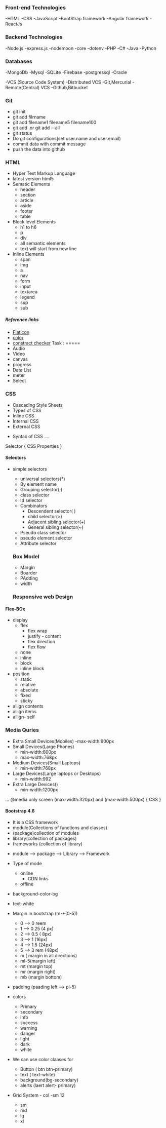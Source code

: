 ### Front-end Technologies

-HTML
-CSS
-JavaScript
-BootStrap framework
-Angular framework
-ReactJs

### Backend Technologies

-Node.js
       -express.js
	-nodemoon
	-core
	-dotenv
-PHP
-C#
-Java
-Python

### Databases

-MongoDb
-Mysql
-SQLite
-Firebase
-postgressql
-Oracle

-VCS  (Source Code System)
	-Distributed VCS
	 	-Git,Mercurial
	-Remote(Central) VCS
		-Github,Bitbucket
	
### Git
- git init
- git add filrname
- git add filename1 filename5 filename100
- git add .or git add --all
- git status
- Do git configurations(set user.name and user.email)
- commit data with commit message
- push the data into github

### HTML
- Hyper Text Markup Language
- latest version html5
- Sematic Elements
	- header
	- section
	- article
	- aside
	- footer
	- table
- Block level Elements
	- h1 to h6
	- p
	- div
	- all semantic elements
	- text will start from new line
- Inline Elements
	- span
	- img
	- a
	- nav
	- form
	- input
	- textarea
	- legend
	- sup
	- sub
 ##### Reference links
  - [ Flaticon]()
  - [color](https://htmlcolorcodes.com/)
  - [constract checker](https://webaim.org/resources/contrastchecker/)
  Task :
  =====
  - Audio
  - Video
  - canvas
  - progress
  - Data List
  - meter 
  - Select

 ### CSS
  - Cascading Style Sheets
  - Types of CSS
  - Inline CSS
  - Internal CSS
  - External CSS

  + Syntax of CSS
  ....

  Selector {
	  CSS Properties
  }
  #### Selectors
  + simple selectors
	- universal selectors(*)
	 - By element name
	 - Grouping selector(;)
	 - class selector
	 - Id selector
	
	+ Combinators
		+ Descendent selector( )
		+ child selector(>)
        + Adjacent sibling selector(+)
		+ General sibling selector(~)
	+ Pseudo class selector
	+ pseudo element selector
	+ Attribute selector

	### Box Model

	+ Margin
	+ Boarder
	+ PAdding
	+ width

	### Responsive web Design

#### Flex-BOx
+ display
	- flex
		- flex wrap
		- justify - content
		-  flex direction
		- flex flow
	- none
	- inline
	- block
	- inline block
+ position
	- static
	- relative
	- absolute
	- fixed
	- sticky
+ allign contents
+ allign items
+ allign- self

### Media Quries

- Extra Small Devices(Mobiles)
    -max-width:600px
- Small Devices(Large Phones)
	- min-width:600px
	- max-width:768px
- Medium Devices(Small Laptops)
	- min-width:768px
- Large Devices(Large laptops or Desktops)
	- min-width:992
- Extra Large Devices()
	- min-width:1200px

...
@media only screen (max-width:320px) and (max-width:500px) {
	CSS
} 

#### Bootstrap 4.6

- It is a CSS framework
- module(Collections of functions and classes)
- (package)collection of modules
- library(collection of packages)
- frameworks (collection of library)
+ module --> package --> Library --> Framework


+ Type of mode
	- online
	 	- CDN links
	- offline
+ background-color-bg
+ text-white 
+ Margin in bootstrap (m-*(0-5))
	 - 0 --> 0 reem
	 - 1 --> 0.25 (4 px)
	 -  2 --> 0.5 ( 8px)
	 - 3 --> 1 (16px)
	 - 4 --> 1.5 (24px)
     - 5 --> 3 rem (48px)
	 - m ( margin in all directions)
	 - ml-5(margin left)
	 - mt (margin top)
	 - mr (margin right)
	 - mb (margin bottom)
+ padding (paading left --> pl-5)

+ colors
	- Primary
	- secondary
	- info
	- success
	- warning
	- danger
	- light
	- dark
	- white


+ We can use color claases for 
	- Button ( btn btn-primary)
	- text ( text-white)
	- background(bg-secondary)
	- alerts (laert alert- primary)

+ Grid System
		- col -sm 12
	- sm 
	- md
	- lg
	- xl


